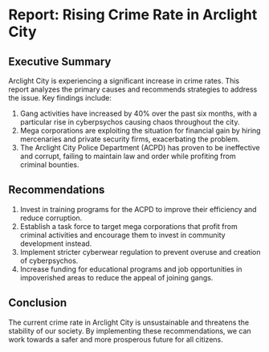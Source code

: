 # Report: Rising Crime Rate in Arclight City

## Executive Summary

Arclight City is experiencing a significant increase in crime rates. This report analyzes the primary causes and recommends strategies to address the issue. Key findings include:

1. Gang activities have increased by 40% over the past six months, with a particular rise in cyberpsychos causing chaos throughout the city.
2. Mega corporations are exploiting the situation for financial gain by hiring mercenaries and private security firms, exacerbating the problem.
3. The Arclight City Police Department (ACPD) has proven to be ineffective and corrupt, failing to maintain law and order while profiting from criminal bounties.

## Recommendations

1. Invest in training programs for the ACPD to improve their efficiency and reduce corruption.
2. Establish a task force to target mega corporations that profit from criminal activities and encourage them to invest in community development instead.
3. Implement stricter cyberwear regulation to prevent overuse and creation of cyberpsychos.
4. Increase funding for educational programs and job opportunities in impoverished areas to reduce the appeal of joining gangs.

## Conclusion

The current crime rate in Arclight City is unsustainable and threatens the stability of our society. By implementing these recommendations, we can work towards a safer and more prosperous future for all citizens.